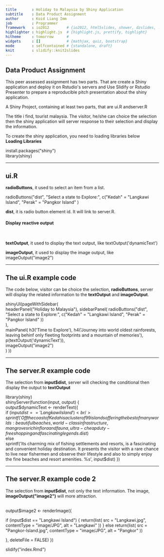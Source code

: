 ```yaml
---
title       : Holiday to Malaysia by Shiny Application
subtitle    : Data Product Assignment
author      : Koid Liang Imm
job         : Programmer
framework   : io2012        # {io2012, html5slides, shower, dzslides, ...}
highlighter : highlight.js  # {highlight.js, prettify, highlight}
hitheme     : tomorrow      # 
widgets     : []            # {mathjax, quiz, bootstrap}
mode        : selfcontained # {standalone, draft}
knit        : slidify::knit2slides
---
```


<h2>Data Product Assignment</h2>

This peer assessed assignment has two parts. That are
create a Shiny application and deploy it on Rstudio's servers
and Use Slidify or Rstudio Presenter to prepare a reproducible pitch presentation about the shiny application.

A Shiny Project, containing at least two parts, that are ui.R andserver.R

The title i find, tourist malaysia. The visitor, he/she can choice the selection then the shiny application will server response to their selection and display the information.


To create the shiny application, you need to loading libraries below <br/>
<b>Loading Libraries</b> <br/>

install.packages("shiny") <br/>
library(shiny)

---

<h2>ui.R</h2>

<p><b>radioButtons</b>, it used to select an item from a list. </p>
<p> radioButtons("dist", "Select a state to Explore:",
                 c("Kedah" = "Langkawi Island",
                   "Perak" = "Pangkor Island"
                   ) </p>
                   
<b>dist</b>, it is radio button element id. It will link to server.R.
<h4>Display reactive output</h4> <br/>
<p><b>textOutput</b>, it used to display the text output, like textOutput('dynamicText') </p>
<p><b>imageOutput</b>, it used to display the image output, like imageOutput("image2")</p>


---

<h2>The ui.R example code </h2>


<p>The code below, visitor can be choice the selection, <b>radioButtons</b>, server will display the related information to the <b>textOutput</b> and <b>imageOutput</b>. <br/>

shinyUI(pageWithSidebar(<br/>
  headerPanel("Holiday to Malaysia"),
  sidebarPanel(
    radioButtons("dist", "Select a state to Explore:",
                 c("Kedah" = "Langkawi Island",
                   "Perak" = "Pangkor Island"
                   )) <br/>
  ),<br/>
  mainPanel(
    h3('Time to Explore'), 
    h4('Journey into world oldest rainforests, leaving behinf only fleeting footprints and a mountain of memories'),<br/>
    p(textOutput('dynamicText')),<br/>
    imageOutput("image2")<br/>
  ) 
))

---
<h2>The server.R example code </h2>


<p>The selection from <b>input$dist</b>, server will checking the conditional then display the output to <b>textOutput</b> <p> 

library(shiny)<br/>
shinyServer(function(input, output) {<br/>
  output$dynamicText <- renderText({<br/>
    if (input$dist =='Langkawi Island')<br/>
    sprintf('Off the coast of Kedah is a cluster of 99 islands offering the best of many worlds: beautiful beaches, world- class infrastructure, mangroves rich in flora and fauna, ultra- cheap duty-free shopping and fascinating legends.  %s', input$dist)<br/>
 else<br/>
   sprintf('Its charming mix of fishing settlements and resorts, is a fascinating and convenient holiday destination. It presents the visitor with a rare chance to live near fishermen and observe their lifestyle and also to simply enjoy the fine beaches and resort amenities. %s', input$dist)
  }) 
  
---

<h2>The server.R example code 2 </h2>

<p>The selection from <b>input$dist</b>, not only the text information. The image, <b>imageOutput("image2")</b> will more attraction.</p>

  <br/>
 output$image2 <- renderImage({ 
   
   if (input$dist == "Langkawi Island") {
     return(list(
       src = "Langkawi.jpg",
       contentType = "image/JPG",
       alt = "Langkawi"
     ))
   }
   else
     return(list(
       src = "Pangkor-Island.jpg",
       contentType = "image/JPG",
       alt = "Pangkor"
     ))
   
 }, deleteFile = FALSE)
})

slidify("index.Rmd")
